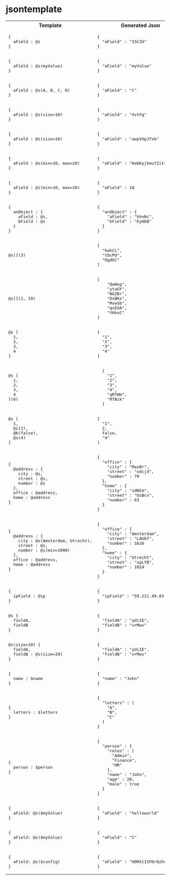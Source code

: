 # jsontemplate
<table><tr><th>Template</th><th>Generated Json</th><th>Description</th></tr>
<tr><td><pre>
{
  aField : @s
}
</pre></td><td><pre>
{
  "aField" : "ISCZd"
}
</pre></td>
<td>comments</td></tr>


<tr><td><pre>
{
  aField : @s(myValue)
}
</pre></td><td><pre>
{
  "aField" : "myValue"
}
</pre></td>
<td>comments</td></tr>


<tr><td><pre>
{
  aField : @s(A, B, C, D)
}
</pre></td><td><pre>
{
  "aField" : "C"
}
</pre></td>
<td>comments</td></tr>


<tr><td><pre>
{
  aField : @s(size=10)
}
</pre></td><td><pre>
{
  "aField" : "XvtFg"
}
</pre></td>
<td>comments</td></tr>


<tr><td><pre>
{
  aField : @s(size=10)
}
</pre></td><td><pre>
{
  "aField" : "awpVXpJTxb"
}
</pre></td>
<td>comments</td></tr>


<tr><td><pre>
{
  aField : @s(min=10, max=20)
}
</pre></td><td><pre>
{
  "aField" : "KebKyjkmuTZitvJcXlGg"
}
</pre></td>
<td>comments</td></tr>


<tr><td><pre>
{ 
  aField : @i(min=10, max=20)
}
</pre></td><td><pre>
{
  "aField" : 18
}
</pre></td>
<td>comments</td></tr>


<tr><td><pre>
{
  anObject : {
    aField : @s, 
    bField : @s
  }
}
</pre></td><td><pre>
{
  "anObject" : {
    "aField" : "hhnNc",
    "bField" : "EyHbB"
  }
}
</pre></td>
<td>comments</td></tr>


<tr><td><pre>
@s[](3)
</pre></td><td><pre>
[
  "hwhCL",
  "tDcPO",
  "OgdGC"
]
</pre></td>
<td>comments</td></tr>


<tr><td><pre>
@s[](1, 10)
</pre></td><td><pre>
[
    "QwWxg",
    "ytaGY",
    "NGZBr",
    "DsBKx",
    "MvwSb",
    "qsEXA",
    "YHkxC"
]
</pre></td>
<td>comments</td></tr>


<tr><td><pre>
@s [
  1, 
  2, 
  3, 
  4
]
</pre></td><td><pre>
[
  "1",
  "2",
  "3",
  "4"
]
</pre></td>
<td>comments</td></tr>


<tr><td><pre>
@s [
  1, 
  2, 
  3, 
  4
](6)
</pre></td><td><pre>
  [
    "1",
    "2",
    "3",
    "4",
    "qRTWm",
    "RTBik"
  ]
</pre></td>
<td>comments</td></tr>


<tr><td><pre>
@s [
  1, 
  @i(2), 
  @b(false), 
  @s(4)
] 
</pre></td><td><pre>
[
  "1",
  2,
  false,
  "4"
]
</pre></td>
<td>comments</td></tr>

<tr><td><pre>
{
  @address : {
    city : @s,
    street : @s,
    number : @i
  },
  office : @address, 
  home : @address
}
</pre></td><td><pre>
{
  "office" : {
    "city" : "MavBr",
    "street" : "odcjd",
    "number" : 79
  },
  "home" : {
    "city" : "zdNCm",
    "street" : "UsBcv",
    "number" : 63
  }
}
</pre></td>
<td>comments</td></tr>


<tr><td><pre>
{ 
  @address : {
    city : @s(Amsterdam, Utrecht),
    street : @s,
    number : @i(min=1000)
  },
  office : @address,
  home : @address
}
</pre></td><td><pre>
{
  "office" : {
    "city" : "Amsterdam",
    "street" : "LAUbf",
    "number" : 1626
  },
  "home" : {
    "city" : "Utrecht",
    "street" : "xpLYB",
    "number" : 1024
  }
}
</pre></td>
<td>comments</td></tr>


<tr><td><pre>
{
  ipField : @ip
}
</pre></td><td><pre>
{
  "ipField" : "59.221.49.83"
}
</pre></td>
<td>comments</td></tr>


<tr><td><pre>
@s {
  fieldA, 
  fieldB
}
</pre></td><td><pre>
{
  "fieldA" : "yUiIE",
  "fieldB" : "vrMwv"
}
</pre></td>
<td>comments</td></tr>


<tr><td><pre>
@s(size=10) {
  fieldA, 
  fieldB : @s(size=20)
}
</pre></td><td><pre>
{
  "fieldA" : "yUiIE",
  "fieldB" : "vrMwv"
}
</pre></td>
<td>comments</td></tr>


<tr><td><pre>
{
  name : $name
}
</pre></td><td><pre>
{
  "name" : "John"
}
</pre></td>
<td>comments</td></tr>


<tr><td><pre>
{
  letters : $letters
}
</pre></td><td><pre>
{
  "letters" : [
    "A",
    "B",
    "C"
  ]
}
</pre></td>
<td>comments</td></tr>


<tr><td><pre>
{
  person : $person
}
</pre></td><td><pre>
{
  "person" : {
    "roles" : [
      "Admin",
      "Finance",
      "HR"
    ],
    "name" : "John",
    "age" : 20,
    "male" : true
  }
}
</pre></td>
<td>comments</td></tr>


<tr><td><pre>
{
  aField: @s($myValue)
}
</pre></td><td><pre>
{
  "aField" : "helloworld"
}
</pre></td>
<td>comments</td></tr>


<tr><td><pre>
{
  aField: @s($myValue)
}
</pre></td><td><pre>
{
  "aField" : "C"
}
</pre></td>
<td>comments</td></tr>


<tr><td><pre>
{
  aField: @s($config)
}
</pre></td><td><pre>
{
  "aField" : "HORklISFDrQzhumRojWQ"
}
</pre></td>
<td>comments</td></tr>

</table>

